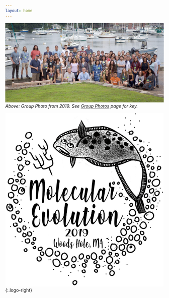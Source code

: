 ```yaml
---
layout: home
---
```

![Group photo from 2019 workshop](assets/img/group-photos/group-photo-2019.png)
_Above: Group Photo from 2019. See [Group Photos](/group-photos/2019/) page for key._

![2019 t-shirt design](assets/img/tshirt-2019.png){:.logo-right}
